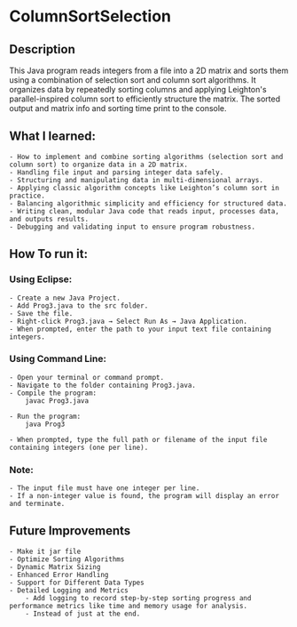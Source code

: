 # ColumnSortSelection
## Description
This Java program reads integers from a file into a 2D matrix and sorts them using a combination of selection sort and column sort algorithms. It organizes data by repeatedly sorting columns and applying Leighton's parallel-inspired column sort to efficiently structure the matrix. The sorted output and matrix info and sorting time print to the console.

## What I learned: 
    - How to implement and combine sorting algorithms (selection sort and column sort) to organize data in a 2D matrix.
    - Handling file input and parsing integer data safely.
    - Structuring and manipulating data in multi-dimensional arrays.
    - Applying classic algorithm concepts like Leighton’s column sort in practice.
    - Balancing algorithmic simplicity and efficiency for structured data.
    - Writing clean, modular Java code that reads input, processes data, and outputs results.
    - Debugging and validating input to ensure program robustness.

## How To run it:
### Using Eclipse:
    - Create a new Java Project.
    - Add Prog3.java to the src folder.
    - Save the file.
    - Right-click Prog3.java → Select Run As → Java Application.
    - When prompted, enter the path to your input text file containing integers.

### Using Command Line:
    - Open your terminal or command prompt.
    - Navigate to the folder containing Prog3.java.
    - Compile the program:
        javac Prog3.java

    - Run the program:
        java Prog3

    - When prompted, type the full path or filename of the input file containing integers (one per line).

### Note:
    - The input file must have one integer per line.
    - If a non-integer value is found, the program will display an error and terminate.

## Future Improvements
    - Make it jar file
    - Optimize Sorting Algorithms
    - Dynamic Matrix Sizing
    - Enhanced Error Handling
    - Support for Different Data Types
    - Detailed Logging and Metrics
        - Add logging to record step-by-step sorting progress and performance metrics like time and memory usage for analysis.
        - Instead of just at the end.
    
